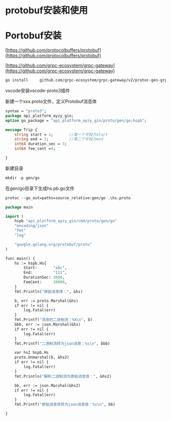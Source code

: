 # protobuf安装和使用

# Portobuf安装

[https://github.com/protocolbuffers/protobuf](https://github.com/protocolbuffers/protobuf)

[https://github.com/grpc-ecosystem/grpc-gateway](https://github.com/grpc-ecosystem/grpc-gateway)

```bash
go install     github.com/grpc-ecosystem/grpc-gateway/v2/protoc-gen-grpc-gateway     github.com/grpc-ecosystem/grpc-gateway/v2/protoc-gen-openapiv2     google.golang.org/protobuf/cmd/protoc-gen-go     google.golang.org/grpc/cmd/protoc-gen-go-grpc
```

vscode安装vscode-proto3插件

新建一个xxx.proto文件，定义Protobuf消息体

```protobuf
syntax = "proto3";
package api_platform_ayzy_gin;
option go_package = "api_platform_ayzy_gin/proto/gen/go;hspb";

message Trip {
    string start = 1;       //第一个字段为start
    string end = 2;         //第二个字段为end
    int64 duration_sec = 3;
    int64 fee_cent =4;

}
```

新建目录

```protobuf
mkdir -p gen/go
```

在gen/go目录下生成hs.pb.go文件

```protobuf
protoc --go_out=paths=source_relative:gen/go .\hs.proto
```

```protobuf
package main

import (
	hspb "api_platform_ayzy_gin/cmd/proto/gen/go"
	"encoding/json"
	"fmt"
	"log"

	"google.golang.org/protobuf/proto"
)

func main() {
	hs := hspb.Hs{
		Start:       "abc",
		End:         "111",
		DurationSec: 3600,
		FeeCent:     10000,
	}
	fmt.Println("原始消息体：", &hs)

	b, err := proto.Marshal(&hs)
	if err != nil {
		log.Fatal(err)
	}
	fmt.Printf("消息的二进制流：%X\n", b)
	bbb, err := json.Marshal(&hs)
	if err != nil {
		log.Fatal(err)
	}
	fmt.Printf("二进制流转为json消息：%s\n", bbb)

	var hs2 hspb.Hs
	proto.Unmarshal(b, &hs2)
	if err != nil {
		log.Fatal(err)
	}
	fmt.Println("解析二进制流为原始消息体：", &hs2)

	bb, err := json.Marshal(&hs2)
	if err != nil {
		log.Fatal(err)
	}
	fmt.Printf("原始消息体转为json消息体：%s\n", bb)

}
```
